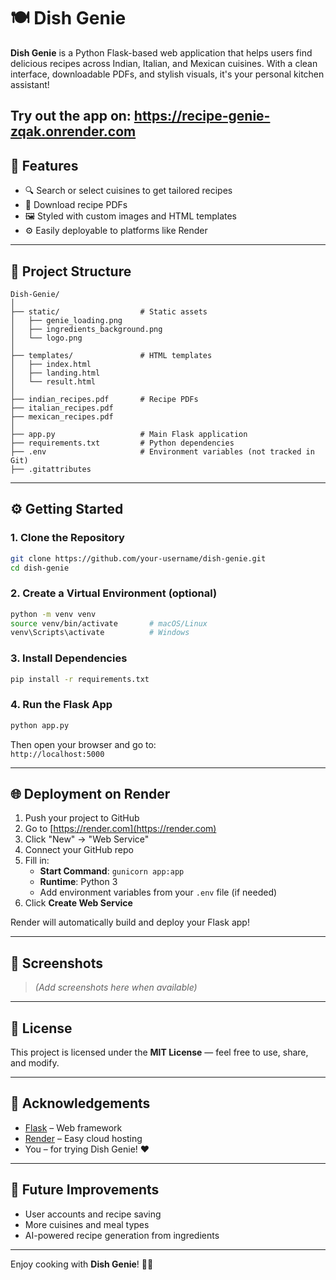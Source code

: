 # 🍽️ Dish Genie

**Dish Genie** is a Python Flask-based web application that helps users find delicious recipes across Indian, Italian, and Mexican cuisines. With a clean interface, downloadable PDFs, and stylish visuals, it's your personal kitchen assistant!

Try out the app on: https://recipe-genie-zqak.onrender.com
---

## 🚀 Features

- 🔍 Search or select cuisines to get tailored recipes
- 📄 Download recipe PDFs
- 🖼️ Styled with custom images and HTML templates
- ⚙️ Easily deployable to platforms like Render

---

## 📁 Project Structure

```
Dish-Genie/
│
├── static/                  # Static assets
│   ├── genie_loading.png
│   ├── ingredients_background.png
│   └── logo.png
│
├── templates/               # HTML templates
│   ├── index.html
│   ├── landing.html
│   └── result.html
│
├── indian_recipes.pdf       # Recipe PDFs
├── italian_recipes.pdf
├── mexican_recipes.pdf
│
├── app.py                   # Main Flask application
├── requirements.txt         # Python dependencies
├── .env                     # Environment variables (not tracked in Git)
├── .gitattributes
```

---

## ⚙️ Getting Started

### 1. Clone the Repository

```bash
git clone https://github.com/your-username/dish-genie.git
cd dish-genie
```

### 2. Create a Virtual Environment (optional)

```bash
python -m venv venv
source venv/bin/activate       # macOS/Linux
venv\Scripts\activate          # Windows
```

### 3. Install Dependencies

```bash
pip install -r requirements.txt
```

### 4. Run the Flask App

```bash
python app.py
```

Then open your browser and go to:  
`http://localhost:5000`

---

## 🌐 Deployment on Render

1. Push your project to GitHub
2. Go to [https://render.com](https://render.com)
3. Click "New" → "Web Service"
4. Connect your GitHub repo
5. Fill in:
   - **Start Command**: `gunicorn app:app`
   - **Runtime**: Python 3
   - Add environment variables from your `.env` file (if needed)
6. Click **Create Web Service**

Render will automatically build and deploy your Flask app!

---

## 📸 Screenshots

> *(Add screenshots here when available)*

---

## 📜 License

This project is licensed under the **MIT License** — feel free to use, share, and modify.

---

## 🙌 Acknowledgements

- [Flask](https://flask.palletsprojects.com/) – Web framework
- [Render](https://render.com) – Easy cloud hosting
- You – for trying Dish Genie! ❤️

---

## 🧠 Future Improvements

- User accounts and recipe saving
- More cuisines and meal types
- AI-powered recipe generation from ingredients

---

Enjoy cooking with **Dish Genie**! 🍳✨


